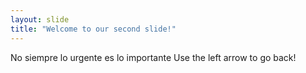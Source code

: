 ```yaml
---
layout: slide
title: "Welcome to our second slide!"
---
```

No siempre lo urgente es lo importante
Use the left arrow to go back!
